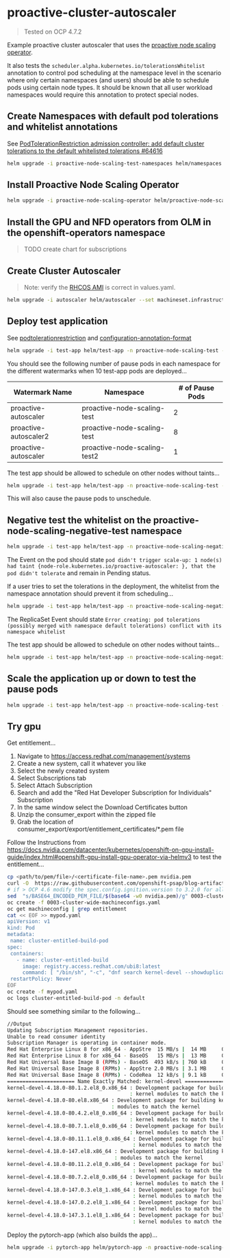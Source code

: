 # proactive-cluster-autoscaler

> Tested on OCP 4.7.2

Example proactive cluster autoscaler that uses the [proactive node scaling operator](https://github.com/redhat-cop/proactive-node-scaling-operator).

It also tests the `scheduler.alpha.kubernetes.io/tolerationsWhitelist` annotation to control pod scheduling at the namespace level in the scenario where only certain namespaces (and users) should be able to schedule pods using certain node types. It should be known that all user workload namespaces would require this annotation to protect special nodes.

## Create Namespaces with default pod tolerations and whitelist annotations

See [PodTolerationRestriction admission controller: add default cluster tolerations to the default whitelisted tolerations #64616](https://github.com/kubernetes/kubernetes/issues/64616)

```sh
helm upgrade -i proactive-node-scaling-test-namespaces helm/namespaces -n proactive-node-scaling-operator --create-namespace
```

## Install Proactive Node Scaling Operator

```sh
helm upgrade -i proactive-node-scaling-operator helm/proactive-node-scaling-operator -n proactive-node-scaling-operator
```

## Install the GPU and NFD operators from OLM in the openshift-operators namespace

> TODO create chart for subscriptions

## Create Cluster Autoscaler

> Note: verify the [RHCOS AMI](https://access.redhat.com/documentation/en-us/openshift_container_platform/4.7/html/installing/installing-on-aws#installation-aws-user-infra-rhcos-ami_installing-restricted-networks-aws) is correct in values.yaml.

```sh
helm upgrade -i autoscaler helm/autoscaler --set machineset.infrastructure_id=$(oc get -o jsonpath='{.status.infrastructureName}{"\n"}' infrastructure cluster) -n proactive-node-scaling-test
```

## Deploy test application

See [podtolerationrestriction](https://kubernetes.io/docs/reference/access-authn-authz/admission-controllers/#podtolerationrestriction) and [configuration-annotation-format](https://kubernetes.io/docs/reference/access-authn-authz/admission-controllers/#configuration-annotation-format)

```sh
helm upgrade -i test-app helm/test-app -n proactive-node-scaling-test --set replicaCount=10
```

You should see the following number of pause pods in each namespace for the different watermarks when 10 test-app pods are deployed...

| Watermark Name        | Namespace                    | # of Pause Pods |
| --------------------- | ---------------------------- | --------------- |
| proactive-autoscaler  | proactive-node-scaling-test  | 2               |
| proactive-autoscaler2 | proactive-node-scaling-test  | 8               |
| proactive-autoscaler  | proactive-node-scaling-test2 | 1               |

The test app should be allowed to schedule on other nodes without taints...

```sh
helm upgrade -i test-app helm/test-app -n proactive-node-scaling-test --set replicaCount=1 --set nodeSelector.key="node-role.kubernetes.io/worker"
```

This will also cause the pause pods to unschedule.

## Negative test the whitelist on the proactive-node-scaling-negative-test namespace

```sh
helm upgrade -i test-app helm/test-app -n proactive-node-scaling-negative-test --set replicaCount=1
```

The Event on the pod should state `pod didn't trigger scale-up: 1 node(s) had taint {node-role.kubernetes.io/proactive-autoscaler: }, that the pod didn't tolerate` and remain in Pending status.

If a user tries to set the tolerations in the deployment, the whitelist from the namespace annotation should prevent it from scheduling...

```sh
helm upgrade -i test-app helm/test-app -n proactive-node-scaling-negative-test --set replicaCount=1 -f helm/test-app/values-negative-test.yaml
```

The ReplicaSet Event should state `Error creating: pod tolerations (possibly merged with namespace default tolerations) conflict with its namespace whitelist`

The test app should be allowed to schedule on other nodes without taints...

```sh
helm upgrade -i test-app helm/test-app -n proactive-node-scaling-negative-test --set replicaCount=1 --set nodeSelector=''
```

## Scale the application up or down to test the pause pods

```sh
helm upgrade -i test-app helm/test-app -n proactive-node-scaling-test --set replicaCount=1
```

## Try gpu

Get entitlement...

1. Navigate to <https://access.redhat.com/management/systems>
2. Create a new system, call it whatever you like
3. Select the newly created system
4. Select Subscriptions tab
5. Select Attach Subscription
6. Search and add the "Red Hat Developer Subscription for Individuals" Subscription
7. In the same window select the Download Certificates button
8. Unzip the consumer_export within the zipped file
9. Grab the location of consumer_export/export/entitlement_certificates/*.pem file

Follow the Instructions from <https://docs.nvidia.com/datacenter/kubernetes/openshift-on-gpu-install-guide/index.html#openshift-gpu-install-gpu-operator-via-helmv3> to test the entitlement...

```sh
cp <path/to/pem/file>/<certificate-file-name>.pem nvidia.pem
curl -O  https://raw.githubusercontent.com/openshift-psap/blog-artifacts/master/how-to-use-entitled-builds-with-ubi/0003-cluster-wide-machineconfigs.yaml.template
# if > OCP 4.6 modify the spec.config.ignition.version to 3.2.0 for all MachineConfigs
sed  "s/BASE64_ENCODED_PEM_FILE/$(base64 -w0 nvidia.pem)/g" 0003-cluster-wide-machineconfigs.yaml.template > 0003-cluster-wide-machineconfigs.yaml
oc create -f 0003-cluster-wide-machineconfigs.yaml
oc get machineconfig | grep entitlement
cat << EOF >> mypod.yaml 
apiVersion: v1
kind: Pod
metadata:
 name: cluster-entitled-build-pod
spec:
 containers:
   - name: cluster-entitled-build
     image: registry.access.redhat.com/ubi8:latest
     command: [ "/bin/sh", "-c", "dnf search kernel-devel --showduplicates" ]
 restartPolicy: Never
EOF
oc create -f mypod.yaml
oc logs cluster-entitled-build-pod -n default
```

Should see something similar to the following...

```sh
//Output
Updating Subscription Management repositories.
Unable to read consumer identity
Subscription Manager is operating in container mode.
Red Hat Enterprise Linux 8 for x86_64 - AppStre  15 MB/s |  14 MB     00:00    
Red Hat Enterprise Linux 8 for x86_64 - BaseOS   15 MB/s |  13 MB     00:00    
Red Hat Universal Base Image 8 (RPMs) - BaseOS  493 kB/s | 760 kB     00:01    
Red Hat Universal Base Image 8 (RPMs) - AppStre 2.0 MB/s | 3.1 MB     00:01    
Red Hat Universal Base Image 8 (RPMs) - CodeRea  12 kB/s | 9.1 kB     00:00    
====================== Name Exactly Matched: kernel-devel ======================
kernel-devel-4.18.0-80.1.2.el8_0.x86_64 : Development package for building
                                        : kernel modules to match the kernel
kernel-devel-4.18.0-80.el8.x86_64 : Development package for building kernel
                                  : modules to match the kernel
kernel-devel-4.18.0-80.4.2.el8_0.x86_64 : Development package for building
                                        : kernel modules to match the kernel
kernel-devel-4.18.0-80.7.1.el8_0.x86_64 : Development package for building
                                        : kernel modules to match the kernel
kernel-devel-4.18.0-80.11.1.el8_0.x86_64 : Development package for building
                                         : kernel modules to match the kernel
kernel-devel-4.18.0-147.el8.x86_64 : Development package for building kernel
                                   : modules to match the kernel
kernel-devel-4.18.0-80.11.2.el8_0.x86_64 : Development package for building
                                         : kernel modules to match the kernel
kernel-devel-4.18.0-80.7.2.el8_0.x86_64 : Development package for building
                                        : kernel modules to match the kernel
kernel-devel-4.18.0-147.0.3.el8_1.x86_64 : Development package for building
                                         : kernel modules to match the kernel
kernel-devel-4.18.0-147.0.2.el8_1.x86_64 : Development package for building
                                         : kernel modules to match the kernel
kernel-devel-4.18.0-147.3.1.el8_1.x86_64 : Development package for building
                                         : kernel modules to match the kernel
```

Deploy the pytorch-app (which also builds the app)...

```sh
helm upgrade -i pytorch-app helm/pytorch-app -n proactive-node-scaling-test2 --set image.repository=image-registry.openshift-image-registry.svc:5000/proactive-node-scaling-test2/pytorch-app --set replicaCount=0
```

